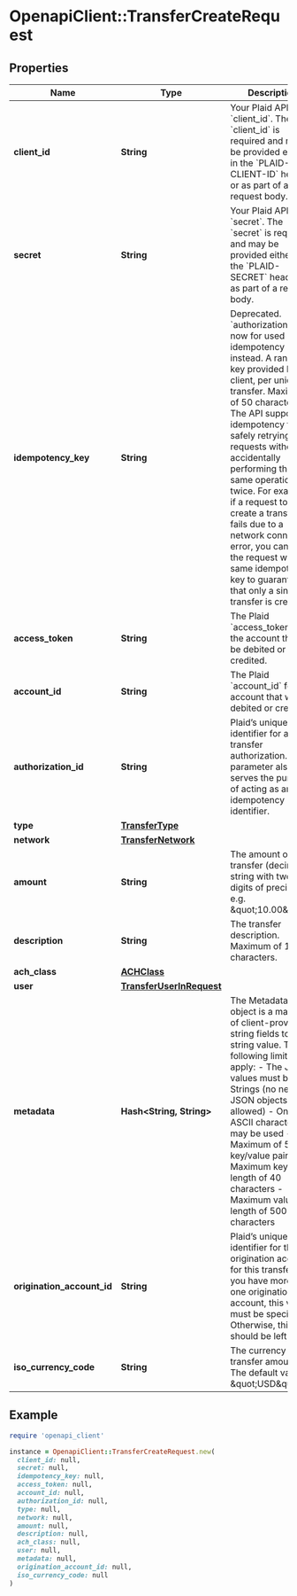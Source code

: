 # OpenapiClient::TransferCreateRequest

## Properties

| Name | Type | Description | Notes |
| ---- | ---- | ----------- | ----- |
| **client_id** | **String** | Your Plaid API &#x60;client_id&#x60;. The &#x60;client_id&#x60; is required and may be provided either in the &#x60;PLAID-CLIENT-ID&#x60; header or as part of a request body. | [optional] |
| **secret** | **String** | Your Plaid API &#x60;secret&#x60;. The &#x60;secret&#x60; is required and may be provided either in the &#x60;PLAID-SECRET&#x60; header or as part of a request body. | [optional] |
| **idempotency_key** | **String** | Deprecated. &#x60;authorization_id&#x60; is now for used idempotency instead.  A random key provided by the client, per unique transfer. Maximum of 50 characters.  The API supports idempotency for safely retrying requests without accidentally performing the same operation twice. For example, if a request to create a transfer fails due to a network connection error, you can retry the request with the same idempotency key to guarantee that only a single transfer is created. | [optional] |
| **access_token** | **String** | The Plaid &#x60;access_token&#x60; for the account that will be debited or credited. |  |
| **account_id** | **String** | The Plaid &#x60;account_id&#x60; for the account that will be debited or credited. |  |
| **authorization_id** | **String** | Plaid’s unique identifier for a transfer authorization. This parameter also serves the purpose of acting as an idempotency identifier. |  |
| **type** | [**TransferType**](TransferType.md) |  |  |
| **network** | [**TransferNetwork**](TransferNetwork.md) |  |  |
| **amount** | **String** | The amount of the transfer (decimal string with two digits of precision e.g. \&quot;10.00\&quot;). |  |
| **description** | **String** | The transfer description. Maximum of 10 characters. |  |
| **ach_class** | [**ACHClass**](ACHClass.md) |  |  |
| **user** | [**TransferUserInRequest**](TransferUserInRequest.md) |  |  |
| **metadata** | **Hash&lt;String, String&gt;** | The Metadata object is a mapping of client-provided string fields to any string value. The following limitations apply: - The JSON values must be Strings (no nested JSON objects allowed) - Only ASCII characters may be used - Maximum of 50 key/value pairs - Maximum key length of 40 characters - Maximum value length of 500 characters  | [optional] |
| **origination_account_id** | **String** | Plaid’s unique identifier for the origination account for this transfer. If you have more than one origination account, this value must be specified. Otherwise, this field should be left blank. | [optional] |
| **iso_currency_code** | **String** | The currency of the transfer amount. The default value is \&quot;USD\&quot;. | [optional] |

## Example

```ruby
require 'openapi_client'

instance = OpenapiClient::TransferCreateRequest.new(
  client_id: null,
  secret: null,
  idempotency_key: null,
  access_token: null,
  account_id: null,
  authorization_id: null,
  type: null,
  network: null,
  amount: null,
  description: null,
  ach_class: null,
  user: null,
  metadata: null,
  origination_account_id: null,
  iso_currency_code: null
)
```

